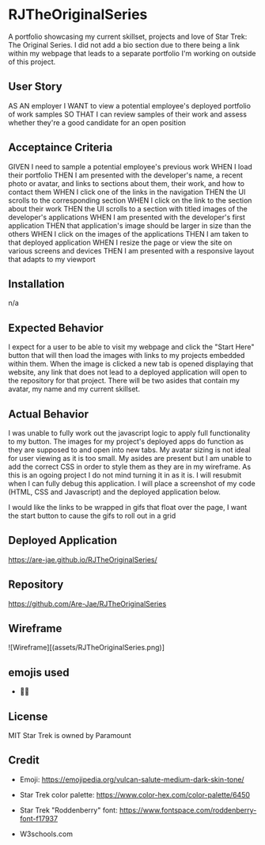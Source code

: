 # RJTheOriginalSeries
A portfolio showcasing my current skillset, projects and love of Star Trek: The Original Series. I did not add a bio section due to there being a link within my webpage that leads to a separate portfolio I'm working on outside of this project.










## User Story
AS AN employer
I WANT to view a potential employee's deployed portfolio of work samples
SO THAT I can review samples of their work and assess whether they're a good candidate for an open position


## Acceptaince Criteria
GIVEN I need to sample a potential employee's previous work
WHEN I load their portfolio
THEN I am presented with the developer's name, a recent photo or avatar, and links to sections about them, their work, and how to contact them
WHEN I click one of the links in the navigation
THEN the UI scrolls to the corresponding section
WHEN I click on the link to the section about their work
THEN the UI scrolls to a section with titled images of the developer's applications
WHEN I am presented with the developer's first application
THEN that application's image should be larger in size than the others
WHEN I click on the images of the applications
THEN I am taken to that deployed application
WHEN I resize the page or view the site on various screens and devices
THEN I am presented with a responsive layout that adapts to my viewport




## Installation
n/a


## Expected Behavior


I expect for a user to be able to visit my webpage and click the "Start Here" button that will then load the images with links to my projects embedded within them. When the image is clicked a new tab is opened displaying that website, any link that does not lead to a deployed application will open to the repository for that project. There will be two asides that contain my avatar, my name and my current skillset.


## Actual Behavior


I was unable to fully work out the javascript logic to apply full functionality to my button. The images for my project's deployed apps do function as they are supposed to and open into new tabs. My avatar sizing is not ideal for user viewing as it is too small. My asides are present but I am unable to add the correct CSS in order to style them as they are in my wireframe. As this is an ogoing project I do not mind turning it in as it is. I will resubmit when I can fully debug this application. I will place a screenshot of my code (HTML, CSS and Javascript) and the deployed application below.


I would like the links to be wrapped in gifs that float over the page, I want the start button to cause the gifs to roll out in a grid














## Deployed Application
https://are-jae.github.io/RJTheOriginalSeries/


















## Repository


https://github.com/Are-Jae/RJTheOriginalSeries




## Wireframe
![Wireframe][(assets/RJTheOriginalSeries.png)]


## emojis used


- 🖖🏾


## License


MIT
Star Trek is owned by Paramount




## Credit


- Emoji: https://emojipedia.org/vulcan-salute-medium-dark-skin-tone/


- Star Trek color palette: https://www.color-hex.com/color-palette/6450


- Star Trek "Roddenberry" font: https://www.fontspace.com/roddenberry-font-f17937


- W3schools.com




